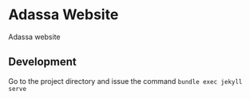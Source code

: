# Adassa Website
Adassa website

## Development

Go to the project directory and issue the command `bundle exec jekyll serve`
